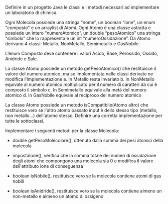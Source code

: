 Definire in un progetto Java le classi e i metodi necessari ad implementare un laboratorio di chimica.

Ogni Molecola possiede una stringa “nome”, un boolean “ione”, un enum "composto" e un arraylist di Atomi.
Ogni Atomo è una classe astratta e possiede un intero “numeroAtomico”, un double “pesoAtomico” una stringa “simbolo” che lo rappresenta e un int “numeroOssidazione”.
Da Atomo derivano 4 classi: Metallo, NonMetallo, Semimetallo e GasNobile.

L’enum Composto deve contenere i valori Acido, Base, Perossido, Ossido, Anidride e Sale.

La classe Atomo possiede un metodo getPesoAtomico() che restituisce il valore del numero atomico, ma se implementata nelle classi derivate ne modifica l'implementazione
a. In Metallo resta invariato
b. In NonMetallo equivale al numero atomico moltiplicato per il numero di caratteri da cui è composto il simbolo
c. In Semimetallo equivale alla metà del numero atomico
d. In GasNobile equivale al reciproco del numero atomico

La classe Atomo possiede un metodo isCompatibile(Atomo altro) che restituisce vero se l'altro atomo passato input è dello stesso tipo (metallo, non metallo...) dell'atomo stesso. Definire una corretta implementazione per tutte le sottoclassi.

Implementare i seguenti metodi per la classe Molecola:
- double getPesoMolecolare(), ottenuto dalla somma dei pesi atomici della molecola

- impostaIone(), verifica che la somma totale dei numeri di ossidazione degli atomi che compongono una molecola sia 0 e modifica il valore dell'attributo ione di conseguenza

- boolean isNobile(), restituisce vero se la molecola contiene atomi di gas nobili

- boolean isAnidride(), restituisce vero se la molecola contiene almeno un non-metallo e almeno un atomo di ossigeno
